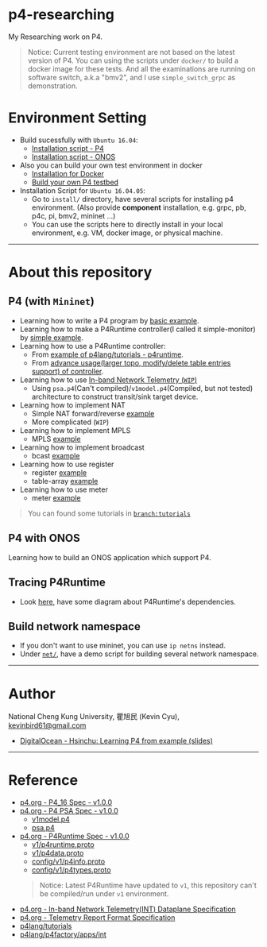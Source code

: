 # p4-researching
My Researching work on P4.

> Notice: Current testing environment are not based on the latest version of P4.
>           You can using the scripts under `docker/` to build a docker image for these tests.
> And all the examinations are running on software switch, a.k.a "bmv2", and I use `simple_switch_grpc` as demonstration.
> 

# Environment Setting

* Build sucessfully with `Ubuntu 16.04`:
    * [Installation script - P4](https://github.com/toolbuddy/ssfw#p4-environment-setup)
    * [Installation script - ONOS](https://github.com/toolbuddy/ssfw#onos-installation)
* Also you can build your own test environment in docker
    * [Installation for Docker](https://github.com/toolbuddy/ssfw#docker-installation)
    * [Build your own P4 testbed](docker/)
* Installation Script for `Ubuntu 16.04.05`:
    * Go to `install/` directory, have several scripts for installing p4 environment. (Also provide **component** installation, e.g. grpc, pb, p4c, pi, bmv2, mininet ...)
    * You can use the scripts here to directly install in your local environment, e.g. VM, docker image, or physical machine.

---

# About this repository

## P4 (with `Mininet`)
* Learning how to write a P4 program by [basic example](src/basic).
* Learning how to make a P4Runtime controller(I called it simple-monitor) by [simple example](src/simple-monitor).
* Learning how to use a P4Runtime controller:
    * From [example of p4lang/tutorials - p4runtime](src/advance-tunnel).
    * From [advance usage(larger topo, modify/delete table entries support) of controller](src/advance-topo).
* Learning how to use [In-band Network Telemetry (`WIP`)](src/int)
    * Using `psa.p4`(Can't compiled)/`v1model.p4`(Compiled, but not tested) architecture to construct transit/sink target device.
* Learning how to implement NAT 
    * Simple NAT forward/reverse [example](src/simple-nat)
    * More complicated (`WIP`)
* Learning how to implement MPLS
    * MPLS [example](src/mpls)
* Learning how to implement broadcast 
    * bcast [example](src/bcast)
* Learning how to use register
    * register [example](src/register)
    * table-array [example](src/table-array)
* Learning how to use meter
    * meter [example](src/meter)

> You can found some tutorials in [`branch:tutorials`](https://github.com/kevinbird61/p4-researching/tree/tutorials)

## P4 with ONOS
Learning how to build an ONOS application which support P4.

## Tracing P4Runtime
* Look [here](/res), have some diagram about P4Runtime's dependencies.

## Build network namespace
* If you don't want to use mininet, you can use `ip netns` instead.
* Under [`net/`](net/), have a demo script for building several network namespace.

---

# Author

National Cheng Kung University, 瞿旭民 (Kevin Cyu), kevinbird61@gmail.com

* [DigitalOcean - Hsinchu: Learning P4 from example (slides)](https://docs.google.com/presentation/d/15NPJ3wnYTEr_La7Ny-n2Q8SLTVFJhv5rDmB2Alku3z0/edit?usp=sharing)

---

# Reference

* [p4.org - P4_16 Spec - v1.0.0](https://p4.org/p4-spec/docs/P4-16-v1.0.0-spec.html)
* [p4.org - P4 PSA Spec - v1.0.0](https://p4.org/p4-spec/docs/PSA-v1.0.0.html)
    * [v1model.p4](https://github.com/p4lang/p4c/blob/master/p4include/v1model.p4)
    * [psa.p4](https://github.com/p4lang/p4c/blob/master/p4include/psa.p4)
* [p4.org - P4Runtime Spec - v1.0.0](https://p4.org/p4-spec/docs/P4Runtime-v1.0.0.pdf)
    * [v1/p4runtime.proto](https://github.com/p4lang/p4runtime/blob/master/proto/p4/v1/p4runtime.proto)
    * [v1/p4data.proto](https://github.com/p4lang/p4runtime/blob/master/proto/p4/v1/p4data.proto)
    * [config/v1/p4info.proto](https://github.com/p4lang/p4runtime/blob/master/proto/p4/config/v1/p4info.proto)
    * [config/v1/p4types.proto](https://github.com/p4lang/p4runtime/blob/master/proto/p4/config/v1/p4types.proto)
    > Notice: Latest P4Runtime have updated to `v1`, this repository can't be compiled/run under `v1` environment.
* [p4.org - In-band Network Telemetry(INT) Dataplane Specification](https://github.com/p4lang/p4-applications/blob/master/docs/INT.pdf)
* [p4.org - Telemetry Report Format Specification](https://github.com/p4lang/p4-applications/blob/master/docs/telemetry_report.pdf)
* [p4lang/tutorials](https://github.com/p4lang/tutorials)
* [p4lang/p4factory/apps/int](https://github.com/p4lang/p4factory/tree/master/apps/int)
